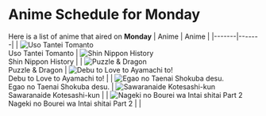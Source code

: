 # Anime Schedule for Monday
Here is a list of anime that aired on **Monday** 
| Anime | Anime |
|-------|-------|
| ![Uso Tantei Tomanto](https://cdn.myanimelist.net/images/anime/1745/152126.webp)<br>Uso Tantei Tomanto | ![Shin Nippon History](https://cdn.myanimelist.net/images/anime/1433/134811.webp)<br>Shin Nippon History |
| ![Puzzle & Dragon](https://cdn.myanimelist.net/images/anime/1460/149962.webp)<br>Puzzle & Dragon | ![Debu to Love to Ayamachi to!](https://cdn.myanimelist.net/images/anime/1669/151736.webp)<br>Debu to Love to Ayamachi to! |
| ![Egao no Taenai Shokuba desu.](https://cdn.myanimelist.net/images/anime/1617/151874.webp)<br>Egao no Taenai Shokuba desu. | ![Sawaranaide Kotesashi-kun](https://cdn.myanimelist.net/images/anime/1025/150482.webp)<br>Sawaranaide Kotesashi-kun |
| ![Nageki no Bourei wa Intai shitai Part 2](https://cdn.myanimelist.net/images/anime/1651/152063.webp)<br>Nageki no Bourei wa Intai shitai Part 2 |  |

